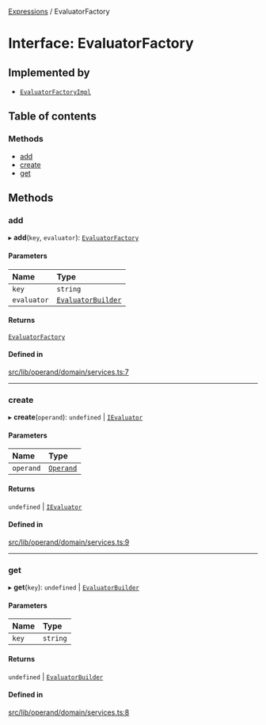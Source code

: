 [Expressions](../README.md) / EvaluatorFactory

# Interface: EvaluatorFactory

## Implemented by

- [`EvaluatorFactoryImpl`](../classes/EvaluatorFactoryImpl.md)

## Table of contents

### Methods

- [add](EvaluatorFactory.md#add)
- [create](EvaluatorFactory.md#create)
- [get](EvaluatorFactory.md#get)

## Methods

### add

▸ **add**(`key`, `evaluator`): [`EvaluatorFactory`](EvaluatorFactory.md)

#### Parameters

| Name | Type |
| :------ | :------ |
| `key` | `string` |
| `evaluator` | [`EvaluatorBuilder`](EvaluatorBuilder.md) |

#### Returns

[`EvaluatorFactory`](EvaluatorFactory.md)

#### Defined in

[src/lib/operand/domain/services.ts:7](https://github.com/FlavioLionelRita/3xpr/blob/6ae12c6/src/lib/operand/domain/services.ts#L7)

___

### create

▸ **create**(`operand`): `undefined` \| [`IEvaluator`](IEvaluator.md)

#### Parameters

| Name | Type |
| :------ | :------ |
| `operand` | [`Operand`](../classes/Operand.md) |

#### Returns

`undefined` \| [`IEvaluator`](IEvaluator.md)

#### Defined in

[src/lib/operand/domain/services.ts:9](https://github.com/FlavioLionelRita/3xpr/blob/6ae12c6/src/lib/operand/domain/services.ts#L9)

___

### get

▸ **get**(`key`): `undefined` \| [`EvaluatorBuilder`](EvaluatorBuilder.md)

#### Parameters

| Name | Type |
| :------ | :------ |
| `key` | `string` |

#### Returns

`undefined` \| [`EvaluatorBuilder`](EvaluatorBuilder.md)

#### Defined in

[src/lib/operand/domain/services.ts:8](https://github.com/FlavioLionelRita/3xpr/blob/6ae12c6/src/lib/operand/domain/services.ts#L8)
